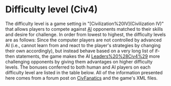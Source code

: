 # Difficulty level (Civ4)

The difficulty level is a game setting in "[Civilization%20IV](Civilization IV)" that allows players to compete against [AI](AI) opponents matched to their skills and desire for challenge. In order from lowest to highest, the difficulty levels are as follows:
Since the computer players are not controlled by advanced AI (i.e., cannot learn from and react to the player's strategies by changing their own accordingly), but instead behave based on a very long list of if-then statements, the game makes the AI [Leaders%20%28Civ4%29](leaders) more challenging opponents by giving them advantages on higher difficulty levels. The bonuses conferred to both human and AI players on each difficulty level are listed in the table below.
All of the information presented here comes from a forum post on [CivFanatics](CivFanatics) and the game's XML files.
